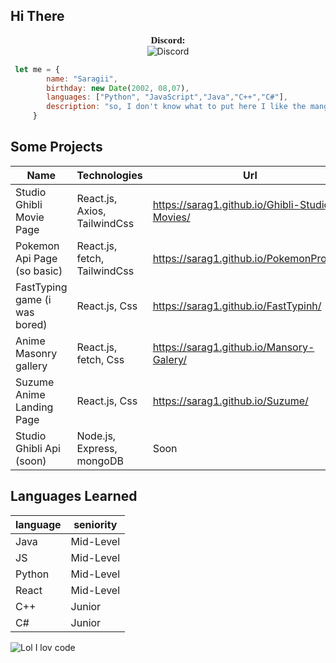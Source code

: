 
## Hi There 
<p align="center">
    <a style="font-size:15px;font-family:verdana"><b>Discord:</b></a><br>
	<img src="https://discord.c99.nl/widget/theme-4/290883849691463681.png" alt="Discord"/>
</p>

```javascript
 let me = {
	    name: "Saragii",
	    birthday: new Date(2002, 08,07),
	    languages: ["Python", "JavaScript","Java","C++","C#"],
	    description: "so, I don't know what to put here I like the manga and code, that's all"
	 }
```

## Some Projects

| Name | Technologies | Url |
|--|--|--|
| Studio Ghibli Movie Page | React.js, Axios, TailwindCss | https://sarag1.github.io/Ghibli-Studio-Movies/ |
| Pokemon Api Page (so basic) | React.js, fetch, TailwindCss | https://sarag1.github.io/PokemonProject/ |
| FastTyping game (i was bored) | React.js, Css | https://sarag1.github.io/FastTypinh/ |
| Anime Masonry gallery | React.js, fetch, Css | https://sarag1.github.io/Mansory-Galery/ |
| Suzume Anime Landing Page | React.js, Css | https://sarag1.github.io/Suzume/ |
| Studio Ghibli Api (soon) | Node.js, Express, mongoDB | Soon |

## Languages ​​Learned

|language| seniority|
|--|--|
| Java | Mid-Level|
|JS|Mid-Level|
|Python|Mid-Level|
|React|Mid-Level |
|C++|Junior|
|C#|Junior|

![Lol I lov code](https://i.pinimg.com/originals/74/c2/f0/74c2f0be552806e0b686e1396751f4a9.gif)
